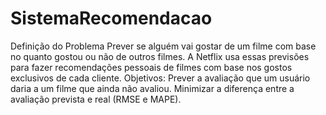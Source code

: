 # SistemaRecomendacao
Definição do Problema Prever se alguém vai gostar de um filme com base no quanto gostou ou não de outros filmes. A Netflix usa essas previsões para fazer recomendações pessoais de filmes com base nos gostos exclusivos de cada cliente.  Objetivos:  Prever a avaliação que um usuário daria a um filme que ainda não avaliou. Minimizar a diferença entre a avaliação prevista e real (RMSE e MAPE).
